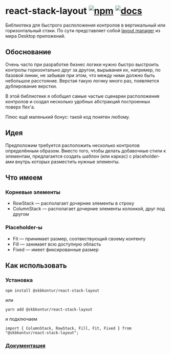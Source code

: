# react-stack-layout [![npm](https://img.shields.io/npm/v/@skbkontur/react-stack-layout.svg)](https://www.npmjs.com/package/@skbkontur/react-stack-layout) [![docs](https://img.shields.io/badge/docs-complete!-brightgreen.svg)](http://tech.skbkontur.ru/react-stack-layout/)

Библиотека для быстрого расположения контролов в вертикальный или горизонтальный стэки.
По сути представляет собой [layout manager](https://en.wikipedia.org/wiki/Layout_manager) из мира Desktop приложений.

## Обоснование

Очень часто при разработке бизнес логики нужно быстро выстроить контролы горизонтально друг за другом,
вырывания их, например, по базовой линии, не забывая при этом, что между ними должно быть небольшое
расстояние. Верстая такую логику много раз, появляется дублирование верстки.

В этой библиотеке я обобщил самые частые сценарии расположения контролов и создал несколько удобных
абстракций построенных поверх flex'а.

Плюс ещё маленький бонус: такой код понятен любому.

## Идея

Предположим требуется расположить несколько контролов определённым образом. Вместо того, чтобы делать
добавочные стили к элементам, предлагается создать шаблон (или каркас) с placeholder-ами внутрь
которых разместить нужные элементы.

## Что имеем

### Корневые элементы
* RowStack — располагает дочерние элементы в строку
* ColumnStack — располагает дочерние элементы колонкой, друг под другом

### Placeholder-ы
* Fit — принимает размер, соотвествующий своему контенту
* Fill — занимает всю доступную область
* Fixed — имеет фиксированные размер

## Как использовать

### Установка

```
npm install @skbkontur/react-stack-layout
```

или

```
yarn add @skbkontur/react-stack-layout
```

и подключаем

```
import { ColumnStack, RowStack, Fill, Fit, Fixed } from "@skbkontur/react-stack-layout";
```

### [Документация](http://tech.skbkontur.ru/react-stack-layout/)
